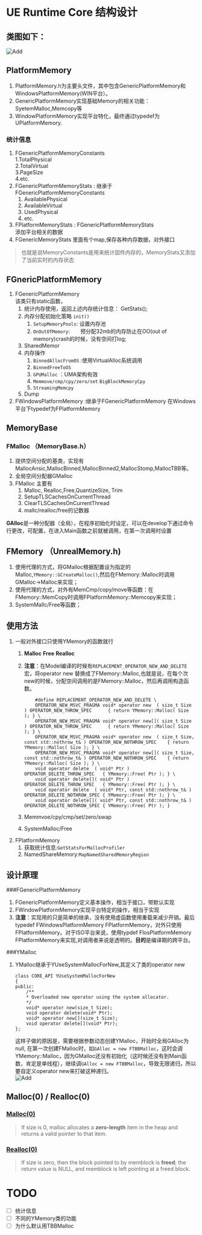 # UE Runtime Core 结构设计

## 类图如下：
![Add](Picture/RuntimeCore/MemoryClassDiagram.png)
## PlatformMemory
1.	PlatformMemory.h为主要头文件，其中包含GenericPlatformMemory和WindowsPlatformMemory(WIN平台）。
2.	GenericPlatformMemory实现基础Memory的相关功能：SyetemMalloc,Memcopy等
3.	WindowPlatformMemory实现平台特化，最终通过typedef为UPlatformMemory.

### 统计信息
1.	FGenericPlatformMemoryConstants  
    1.TotalPhysical  
	2.TotalVirtual  
	3.PageSize  
 	4.etc.
2.  FGenericPlatformMemoryStats : 继承于FGenericPlatformMemoryConstants  
    1.	AvailablePhysical  
    2.	AvailableVirtual  
    3.	UsedPhysical  
    4.	etc.
3.  FPlatformMemoryStats : FGenericPlatformMemoryStats  
	添加平台相关的数据
4.  FGenericMemoryStats
    里面有个map,保存各种内存数据，对外接口
>也就是说MemoryConstants是用来统计固件内存的，MemoryStats又添加了当前实时的内存状态

## FGnericPlatformMemory
1.	FGenericPlatformMemory   
    该类只有static函数，
	1.	统计内存使用，返回上述内存统计信息： GetStats();
	2.	内存分配初始化策略 `init()`
		1.	`SetupMemoryPools`: 设置内存池
		2.	`OnOutOfMemory`:　　预分配32mb的内存防止在OO(out of memory)crash的时候，没有空间打log;
	3.	SharedMemor
	4.	内存操作　　
		1.	`BinnedAllocFromOS` :使用VirtualAlloc系统调用
		2.	`BinnedFreeToOS`
		3.	`GPUMalloc` ：UMA架构有效
		4.	`Memmove/cmp/cpy/zero/set` `BigBlockMemoryCpy`
		5.	`StreamingMemcpy`
	5.	Dump
2.	FWindowsPlatformMemory :继承于FGenericPlatformMemory
	在Windows平台下typedef为FPlatformMemory


## MemoryBase
### FMalloc  （MemoryBase.h）
   1.	提供空间分配的基类，实现有MallocAnsic,MallocBinned,MallocBinned2,MallocStomp,MallocTBB等。
   2.	全局空间分配器GMalloc
   3.	FMalloc 主要有
  		1.	Malloc, Realloc,Free,QuantizeSize, Trim    
  		2.	SetupTLSCachesOnCurrentThread  	  
  		3.	ClearTLSCachesOnCurrentThread  
  		4.	mallc/realloc/free的记数器   
  		
**GAlloc**是一种分配器（全局），在程序初始化时设定，可以在develop下通过命令行更改，可配置，在进入Main函数之前就被调用，在第一次调用时设置
## FMemory （UnrealMemory.h)
   1.   使用代理的方式，将GMalloc根据配置设为指定的Malloc,`YMemory::GCreateMalloc()`,然后在FMemory::Malloc时调用GMalloc->Malloc来实现；  
   2.   使用代理的方式，对外有MemCmp/copy/move等函数：在FMemory::MemCopy时调用FPlatformMemory::Memcopy来实现；
   3.   SystemMallc/Free等函数；


## 使用方法
1.	一般对外接口只使用YMemory的函数就行  
	1.	**Malloc** **Free** **Realloc**
	2.	**注意**：在Model编译的时候有`REPLACEMENT_OPERATOR_NEW_AND_DELETE`宏，将operator new 替换成了FMemory::Malloc,也就是说，在每个次new的时候，分配空间调用的是FMemory::Malloc，然后再调用构造函数。
	
				#define REPLACEMENT_OPERATOR_NEW_AND_DELETE \
				OPERATOR_NEW_MSVC_PRAGMA void* operator new  ( size_t Size                        ) OPERATOR_NEW_THROW_SPEC      { return YMemory::Malloc( Size ); } \
				OPERATOR_NEW_MSVC_PRAGMA void* operator new[]( size_t Size                        ) OPERATOR_NEW_THROW_SPEC      { return YMemory::Malloc( Size ); } \
				OPERATOR_NEW_MSVC_PRAGMA void* operator new  ( size_t Size, const std::nothrow_t& ) OPERATOR_NEW_NOTHROW_SPEC    { return YMemory::Malloc( Size ); } \
				OPERATOR_NEW_MSVC_PRAGMA void* operator new[]( size_t Size, const std::nothrow_t& ) OPERATOR_NEW_NOTHROW_SPEC    { return YMemory::Malloc( Size ); } \
				void operator delete  ( void* Ptr )                                                 OPERATOR_DELETE_THROW_SPEC   { YMemory::Free( Ptr ); } \
				void operator delete[]( void* Ptr )                                                 OPERATOR_DELETE_THROW_SPEC   { YMemory::Free( Ptr ); } \
				void operator delete  ( void* Ptr, const std::nothrow_t& )                          OPERATOR_DELETE_NOTHROW_SPEC { YMemory::Free( Ptr ); } \
				void operator delete[]( void* Ptr, const std::nothrow_t& )                          OPERATOR_DELETE_NOTHROW_SPEC { YMemory::Free( Ptr ); }

	2.	Memmvoe/cpy/cmp/set/zero/swap  
	3.	SystemMalloc/Free
2.	FPlatformMemory
	1.	获取统计信息:`GetStatsForMallocProfiler`
	2.	NamedShareMemory:`MapNamedSharedMemoryRegion`
## 设计原理
###FGenericPlatformMemory
1.	FGenericPlatformMemory定义基本操作，相当于接口，带默认实现
2.	FWindowPlatformMemory实现平台特定的操作，相当于实现
3.	**注意**：实现用的只是简单的继承，没有使用虚函数使用重载来减少开销。最后typedef FWindowsPlatformMemory FPlatformMemory，对外只使用FPlatformMemory。对于ISO平台来说，使用typdef FIosPlatformMemory FPlatformMemory来实现,对调用者来说是透明的。**目的**是编译期的跨平台。

###YMalloc
1.	YMalloc继承于YUseSystemMallocForNew,其定义了类的operator new

		class CORE_API YUseSystemMallocForNew
		{
		public:
			/**
			* Overloaded new operator using the system allocator.
			*/
			void* operator new(size_t Size);
			void operator delete(void* Ptr);
			void* operator new[](size_t Size);
			void operator delete[](void* Ptr);
		};
	这样子做的原因是，需要根据参数动态创建YMalloc，开始时全局GAlloc为null, 在第一次创建FMalloc时，如`GAlloc = new FTBBMalloc`，这时会调YMemory::Malloc，因为GMalloc还没有初始化（这时候还没有到Main函数，肯定是单线程），继续调`GAlloc = new FTBBMalloc`，导致无限递归，所以要自定义operator new来打破这种递归。  
![Add](Picture/RuntimeCore/Recursive.png)

## Malloc(0) / Realloc(0)
### [Malloc(0)](https://msdn.microsoft.com/en-us/library/6ewkz86d.aspx)  
>If size is 0, malloc allocates a __zero-length__ item in the heap and returns a valid pointer to that item.   
### [Realloc(0)](https://msdn.microsoft.com/en-us/library/xbebcx7d.aspx)  
>If size is zero, then the block pointed to by memblock is __freed__; the return value is NULL, and memblock is left pointing at a freed block.
# TODO
- [ ] 统计信息
- [ ] 不同的YMemory类的功能
- [ ] 为什么默认用TBBMalloc